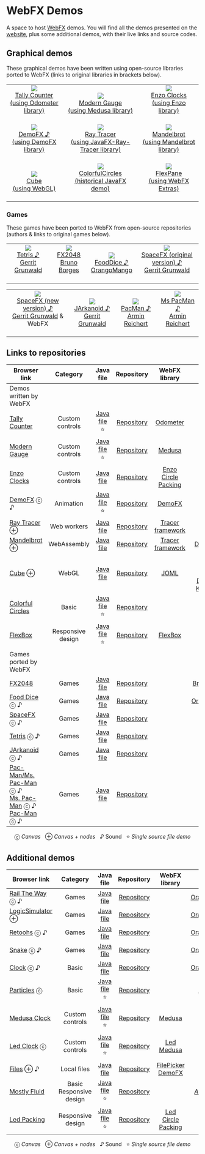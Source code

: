 # WebFX Demos

A space to host [WebFX][webfx-repo] demos. You will find all the demos presented on the [website][webfx-website], plus some additional demos, with their live links and source codes.

## Graphical demos

These graphical demos have been written using open-source libraries ported to WebFX (links to original libraries in brackets below).

<div align="center">
<table>
<tr>

<td align="center" valign="bottom">
    <a href="https://tallycounter.webfx.dev">
        <img src="https://webfx-demos.github.io/webfx-demos-videos/TallyCounter-310x208.webp"/><br/>
        Tally Counter<br/><a href="https://github.com/HanSolo/odometer">(using Odometer library)</a><br/><br/>
    </a>
</td>

<td align="center" valign="bottom">
    <a href="https://moderngauge.webfx.dev">
        <img src="https://webfx-demos.github.io/webfx-demos-videos/ModernGauge-310x208.webp"/><br/>
        Modern Gauge<br/><a href="https://github.com/HanSolo/Medusa">(using Medusa library)<br/><br/></a>
    </a>
</td>

<td align="center" valign="bottom">
    <a href="https://enzoclocks.webfx.dev">
        <img src="https://webfx-demos.github.io/webfx-demos-videos/EnzoClocks-310x208.webp"/><br/>
        Enzo Clocks<br/><a href="https://bitbucket.org/hansolo/enzo/src/master/">(using Enzo library)<br/><br/></a>
    </a>
</td>

</tr>
<tr>

<td align="center" valign="bottom">
    <a href="https://demofx.webfx.dev">
        <img src="https://webfx-demos.github.io/webfx-demos-videos/DemoFX-310x208.webp"/><br/>
        DemoFX ♪<br/><a href="https://github.com/chriswhocodes/DemoFX">(using DemoFX library)</a><br/><br/>
    </a>
</td>

<td align="center" valign="bottom">
    <a href="https://raytracer.webfx.dev">
        <img src="https://webfx-demos.github.io/webfx-demos-videos/RayTracer-310x208.webp"/><br/>
        Ray Tracer<br/><a href="https://github.com/steventrowland/JavaFX-Ray-Tracer">
(using JavaFX-Ray-Tracer library)</a><br/><br/>
    </a>
</td>

<td align="center" valign="bottom">
    <a href="https://mandelbrot.webfx.dev">
        <img src="https://webfx-demos.github.io/webfx-demos-videos/Mandelbrot-310x202.gif"/><br/>
        Mandelbrot<br/><a href="https://math.hws.edu/eck/js/mandelbrot/java/xMandelbrotSource-1-2/">(using Mandelbrot library)</a><br/><br/>
    </a>
</td>

</tr>
<tr>

<td align="center" valign="bottom">
    <a href="https://cube.webfx.dev">
        <img src="https://webfx-demos.github.io/webfx-demos-videos/Cube-310x208.webp"/><br/>
        Cube<br/>(using WebGL)<br/><br/>
    </a>
</td>

<td align="center" valign="bottom">
    <a href="https://colorfulcircles.webfx.dev">
        <img src="https://webfx-demos.github.io/webfx-demos-videos/ColorfulCircles-310x208.webp"/><br/>
        ColorfulCircles<br/>(historical JavaFX demo)<br/><br/>
    </a>
</td>

<td align="center" valign="bottom">
    <a href="https://flexbox.webfx.dev">
        <img src="https://webfx-demos.github.io/webfx-demos-videos/FlexPane-310x208.webp"/><br/>
        FlexPane<br/>(using WebFX Extras)<br/><br/>
    </a>
</td>

</tr>

</table>

</div>

### Games

These games have been ported to WebFX from open-source repositories (authors & links to original games below).

<div align="center">
<table>
<tr>

<td align="center" valign="bottom">
    <a href="https://tetris.webfx.dev">
        <img src="https://webfx-demos.github.io/webfx-demos-videos/Tetris-224x224.webp"/><br/>
        Tetris ♪<br/><a href="https://github.com/HanSolo/tetris">Gerrit Grunwald</a><br/><br/>
    </a>
</td>

<td align="center" valign="bottom">
    <a href="https://fx2048.webfx.dev">
        <img src="https://webfx-demos.github.io/webfx-demos-videos/FX2048-224x224.webp"/><br/>
        FX2048<br/><a href="https://github.com/brunoborges/fx2048">Bruno Borges</a><br/><br/>
    </a>
</td>

<td align="center" valign="bottom">
    <a href="https://fooddice.webfx.dev">
        <img src="https://webfx-demos.github.io/webfx-demos-videos/FoodDice-224x224.webp"/><br/>
        FoodDice ♪<br/><a href="https://github.com/OrangoMango/FoodDice">OrangoMango</a><br/><br/>
    </a>
</td>

<td align="center" valign="bottom">
    <a href="https://spacefx-original.webfx.dev">
        <img src="https://webfx-demos.github.io/webfx-demos-videos/SpaceFX-224x224.webp"/><br/>
        SpaceFX (original version) ♪<br/><a href="https://github.com/HanSolo/SpaceFX">Gerrit Grunwald</a><br/><br/>
    </a>
</td>

</tr>
</table>

<table>
<tr>

<td align="center" valign="bottom">
    <a href="https://spacefx.webfx.dev">
        <img src="https://webfx-demos.github.io/webfx-demos-videos/SpaceFX-new-224x264.webp"/><br/>
        SpaceFX (new version) ♪<br/><a href="https://github.com/webfx-demos/webfx-demo-spacefx">Gerrit Grunwald</a> & WebFX<br/><br/>
    </a>
</td>

<td align="center" valign="bottom">
    <a href="https://jarkanoid.webfx.dev">
        <img src="https://webfx-demos.github.io/webfx-demos-videos/JArkanoid-224x264.webp"/><br/>
        JArkanoid ♪<br/><a href="https://github.com/HanSolo/jArkanoid">Gerrit Grunwald</a><br/><br/>
    </a>
</td>

<td align="center" valign="bottom">
    <a href="https://pacman.webfx.dev">
        <img src="https://webfx-demos.github.io/webfx-demos-videos/PacMan-216x264.webp"/><br/>
        PacMan ♪<br/><a href="https://github.com/armin-reichert/pacman">Armin Reichert</a><br/><br/>
    </a>
</td>

<td align="center" valign="bottom">
    <a href="https://mspacman.webfx.dev">
        <img src="https://webfx-demos.github.io/webfx-demos-videos/MsPacMan-216x264.webp"/><br/>
        Ms PacMan ♪<br/><a href="https://github.com/armin-reichert/pacman">Armin Reichert</a><br/><br/>
    </a>
</td>

</tr>

</table>

</div>

## Links to repositories

<div align="center">

| Browser link                                                                                                                                                          |          Category           |                                                                             Java file                                                                              |                               Repository                               |                                           WebFX library                                            |                                                                                                  Credits                                                                                                   |
|-----------------------------------------------------------------------------------------------------------------------------------------------------------------------|:---------------------------:|:------------------------------------------------------------------------------------------------------------------------------------------------------------------:|:----------------------------------------------------------------------:|:--------------------------------------------------------------------------------------------------:|:----------------------------------------------------------------------------------------------------------------------------------------------------------------------------------------------------------:|
| Demos written by WebFX                                                                                                                                                |                             |                                                                                                                                                                    |                                                                        |                                                                                                    |                                                                                                                                                                                                            |
| [Tally Counter][webfx-tallycounter-demo-link]                                                                                                                         |       Custom controls       |                                                            [Java file][webfx-tallycounter-code-link] ⭐                                                             |               [Repository][webfx-tallycounter-repo-link]               |                    [Odometer](https://github.com/webfx-libs/webfx-lib-odometer)                    |                                                                               [HanSolo](https://github.com/HanSolo/odometer)                                                                               |
| [Modern Gauge][webfx-moderngauge-demo-link]                                                                                                                           |       Custom controls       |                                                             [Java file][webfx-moderngauge-code-link] ⭐                                                             |               [Repository][webfx-moderngauge-repo-link]                |                                     [Medusa][webfx-lib-medusa]                                     |                                                                                [HanSolo](https://github.com/HanSolo/Medusa)                                                                                |
| [Enzo Clocks][webfx-enzoclocks-demo-link]                                                                                                                             |       Custom controls       |                                                              [Java file][webfx-enzoclocks-code-link]                                                               |                [Repository][webfx-enzoclocks-repo-link]                | [Enzo](https://github.com/webfx-libs/webfx-lib-enzo)<br/>[Circle Packing][webfx-lib-circlepacking] |                                                                         [HanSolo](https://bitbucket.org/hansolo/enzo/src/master/)                                                                          |
| [DemoFX][webfx-demofx-demo-link] ⓒ ♪                                                                                                                                  |          Animation          |                                                               [Java file][webfx-demofx-code-link] ⭐                                                                |                  [Repository][webfx-demofx-repo-link]                  |                                     [DemoFX][webfx-lib-demofx]                                     |                                                                                        [Chris Newland][demofx-repo]                                                                                        |
| [Ray Tracer][webfx-raytracer-demo-link] ⊕                                                                                                                             |         Web workers         |                                                               [Java file][webfx-raytracer-code-link]                                                               |                [Repository][webfx-raytracer-repo-link]                 |                           [Tracer framework][webfx-lib-tracerframework]                            |                                                                  [Steven T. Rowland](https://github.com/steventrowland/JavaFX-Ray-Tracer)                                                                  | 
| [Mandelbrot][webfx-mandelbrot-demo-link] ⊕                                                                                                                            |         WebAssembly         |                                                              [Java file][webfx-mandelbrot-code-link]                                                               |                [Repository][webfx-mandelbrot-repo-link]                |                           [Tracer framework][webfx-lib-tracerframework]                            |                                                             [David J. Eck](https://math.hws.edu/eck/js/mandelbrot/java/xMandelbrotSource-1-2/)                                                             |
| [Cube][webfx-cube-demo-link] ⊕                                                                                                                                        |            WebGL            |                                                                 [Java file][webfx-cube-code-link]                                                                  |                   [Repository][webfx-cube-repo-link]                   |                                       [JOML][webfx-lib-joml]                                       | [WebGL tutorial](https://developer.mozilla.org/en-US/docs/Web/API/WebGL_API/Tutorial)<br/>[Pavel Dobryakov](https://codepen.io/PavelDoGreat/pen/zdWzEL)<br/>[Kai Burjack](https://github.com/JOML-CI/JOML) |
| [Colorful Circles](https://colorfulcircles.webfx.dev)                                                                                                                 |            Basic            |                                                           [Java file][webfx-colorfulcircles-code-link] ⭐                                                           |             [Repository][webfx-colorfulcircles-repo-link]              |                                                                                                    |                                                              [Oracle](https://docs.oracle.com/javafx/2/get_started/ColorfulCircles.java.html)                                                              |
| [FlexBox][webfx-flexbox-demo-link]                                                                                                                                    |      Responsive design      |                                                               [Java file][webfx-flexbox-code-link] ⭐                                                               |                 [Repository][webfx-flexbox-repo-link]                  |                                [FlexBox][webfx-extras-flexbox-link]                                |                                                                                                                                                                                                            | |
| Games ported by WebFX                                                                                                                                                 |                             |                                                                                                                                                                    |                                                                        |                                                                                                    |                                                                                                                                                                                                            |
| [FX2048][webfx-fx2048-demo-link]                                                                                                                                      |            Games            |                                                                [Java file][webfx-fx2048-code-link]                                                                 |                  [Repository][webfx-fx2048-repo-link]                  |                                                                                                    |                                                                           [Bruno Borges](https://github.com/brunoborges/fx2048)                                                                            |                                                                           |
| [Food Dice][webfx-fooddice-demo-link] ⓒ ♪                                                                                                                             |            Games            |                                                               [Java file][webfx-fooddice-code-link]                                                                |                 [Repository][webfx-fooddice-repo-link]                 |                                                                                                    |                                                                           [OrangoMango](https://github.com/OrangoMango/FoodDice)                                                                           |
| [SpaceFX][webfx-spacefx-demo-link] ⓒ ♪                                                                                                                                |            Games            |                                                                [Java file][webfx-spacefx-code-link]                                                                |                 [Repository][webfx-spacefx-repo-link]                  |                                                                                                    |                                                                               [HanSolo](https://github.com/HanSolo/SpaceFX)                                                                                |
| [Tetris][webfx-tetris-demo-link] ⓒ ♪                                                                                                                                  |            Games            |                                                                [Java file][webfx-tetris-code-link]                                                                 |                  [Repository][webfx-tetris-repo-link]                  |                                                                                                    |                                                                                [HanSolo](https://github.com/HanSolo/tetris)                                                                                |
| [JArkanoid][webfx-jarkanoid-demo-link] ⓒ ♪                                                                                                                            |            Games            |                                                               [Java file][webfx-jarkanoid-code-link]                                                               |                [Repository][webfx-jarkanoid-repo-link]                 |                                                                                                    |                                                                              [HanSolo](https://github.com/HanSolo/jArkanoid)                                                                               |
| [Pac-Man/Ms. Pac-Man](https://armin-reichert.github.io/webfx-pacman/) ⓒ ♪<br/> [Ms. Pac-Man][webfx-mspacman-demo-link] ⓒ ♪<br/> [Pac-Man][webfx-pacman-demo-link] ⓒ ♪ |            Games            | [Java file](https://github.com/armin-reichert/webfx-pacman/blob/master/webfx-pacman-application/src/main/java/de/amr/games/pacman/ui/fx/app/PacManGames2dApp.java) |      [Repository](https://github.com/armin-reichert/webfx-pacman)      |                                                                                                    |                                                                            [Armin Reichert](https://github.com/armin-reichert)                                                                             |

  ⓒ *Canvas*   ⊕ *Canvas + nodes*   ♪ Sound   ⭐️ *Single source file demo*

</div>

## Additional demos

<div align="center">

| Browser link                                                                                                                                                          |          Category           |                                                                             Java file                                                                              |                               Repository                               |                                           WebFX library                                            |                                                                                                  Credits                                                                                                   |
|-----------------------------------------------------------------------------------------------------------------------------------------------------------------------|:---------------------------:|:------------------------------------------------------------------------------------------------------------------------------------------------------------------:|:----------------------------------------------------------------------:|:--------------------------------------------------------------------------------------------------:|:----------------------------------------------------------------------------------------------------------------------------------------------------------------------------------------------------------:|
| [Rail The Way](https://orangomango.itch.io/railtheway) ⓒ ♪                                                                                                            |            Games            |        [Java file](https://github.com/OrangoMango/RailTheWay/blob/webfx/RailTheWay-application/src/main/java/com/orangomango/railway/MainApplication.java)         |   [Repository](https://github.com/OrangoMango/RailTheWay/tree/webfx)   |                                                                                                    |                                                                               [OrangoMango](https://github.com/OrangoMango)                                                                                |
| [LogicSimulator](https://orangomango.itch.io/logicsimulator) ⊕                                                                                                        |            Games            |    [Java file](https://github.com/OrangoMango/LogicSimulator/blob/webfx/LogicSimulator-application/src/main/java/com/orangomango/logicsim/MainApplication.java)    | [Repository](https://github.com/OrangoMango/LogicSimulator/tree/webfx) |                                                                                                    |                                                                               [OrangoMango](https://github.com/OrangoMango)                                                                                |
| [Retoohs](https://orangomango.itch.io/retoohs) ⓒ ♪                                                                                                                    |            Games            |         [Java file](https://github.com/OrangoMango/Retoohs/blob/webfx/webfx-build-application/src/main/java/com/orangomango/retoohs/MainApplication.java)          |    [Repository](https://github.com/OrangoMango/Retoohs/tree/webfx)     |                                                                                                    |                                                                               [OrangoMango](https://github.com/OrangoMango)                                                                                |
| [Snake](https://orangomango.itch.io/snake) ⓒ ♪                                                                                                                        |            Games            |             [Java file](https://github.com/OrangoMango/Snake/blob/webfx/websnake-application/src/main/java/com/orangomango/snake/MainApplication.java)             |     [Repository](https://github.com/OrangoMango/Snake/tree/webfx)      |                                                                                                    |                                                                               [OrangoMango](https://github.com/OrangoMango)                                                                                |
| [Clock](https://orangomango.github.io/Clock/) ⓒ ♪                                                                                                                     |            Basic            |                   [Java file](https://github.com/OrangoMango/Clock/blob/webfx/Clock-application/src/main/java/com/orangomango/clock/Clock.java)                    |     [Repository](https://github.com/OrangoMango/Clock/tree/webfx)      |                                                                                                    |                                                                               [OrangoMango](https://github.com/OrangoMango)                                                                                |
| [Particles][webfx-particles-demo-link] ⓒ                                                                                                                              |            Basic            |                                                             [Java file️][webfx-particles-code-link] ⭐                                                              |                [Repository][webfx-particles-repo-link]                 |                                                                                                    |                                                                 [Sketch.js](https://soulwire.github.io/sketch.js/examples/particles.html)                                                                  |
| [Medusa Clock][webfx-medusaclock-demo-link]                                                                                                                           |       Custom controls       |                                                             [Java file][webfx-medusaclock-code-link] ⭐                                                             |               [Repository][webfx-medusaclock-repo-link]                |                                     [Medusa][webfx-lib-medusa]                                     |                                                                                [HanSolo](https://github.com/HanSolo/Medusa)                                                                                |                                                   
| [Led Clock][webfx-ledclock-demo-link] ⓒ                                                                                                                               |       Custom controls       |                                                              [Java file][webfx-ledclock-code-link] ⭐                                                               |                 [Repository][webfx-ledclock-repo-link]                 |                    [Led][webfx-extras-led-link]<br/>[Medusa][webfx-lib-medusa]                     |                                           [HanSolo](https://github.com/HanSolo/medusa/blob/master/src/main/java/eu/hansolo/medusa/skins/MorphingClockSkin.java)                                            |
| [Files][webfx-files-demo-link] ⊕ ♪                                                                                                                                    |         Local files         |                                                                 [Java file][webfx-files-code-link]                                                                 |                  [Repository][webfx-files-repo-link]                   |             [FilePicker][webfx-extras-filepicker-link]<br/>[DemoFX][webfx-lib-demofx]              |                                                                                                                                                                                                            | |
| [Mostly Fluid][webfx-mostlyfluid-demo-link]                                                                                                                           | Basic<br/>Responsive design |                                                             [Java file][webfx-mostlyfluid-code-link] ⭐                                                             |               [Repository][webfx-mostlyfluid-repo-link]                |                                                                                                    |                                            [*Anonymous*](http://underpop.online.fr/w/web-fundamentals/fundamentals/design-and-ux/responsive/mostly-fluid.html)                                             |
| [Led Packing][webfx-ledpacking-demo-link]                                                                                                                             |      Responsive design      |                                                             [Java file][webfx-ledpacking-code-link] ⭐                                                              |                [Repository][webfx-ledpacking-repo-link]                |             [Led][webfx-extras-led-link]<br/>[Circle Packing][webfx-lib-circlepacking]             |                                                                                                                                                                                                            |

ⓒ *Canvas*   ⊕ *Canvas + nodes*   ♪ Sound   ⭐️ *Single source file demo*

</div>

[webfx-repo]: https://github.com/webfx-project/webfx
[webfx-website]: https://webfx.dev
[webfx-contact]: mailto:info@webfx.dev
[webfx-colorfulcircles-demo-link]: https://colorfulcircles.webfx.dev
[webfx-colorfulcircles-repo-link]: https://github.com/webfx-demos/webfx-demo-colorfulcircles
[webfx-colorfulcircles-code-link]: https://github.com/webfx-demos/webfx-demo-colorfulcircles/blob/main/webfx-demo-colorfulcircles-application/src/main/java/dev/webfx/demo/colorfulcircles/ColorfulCircles.java
[webfx-particles-demo-link]: https://particles.webfx.dev
[webfx-particles-repo-link]: https://github.com/webfx-demos/webfx-demo-particles
[webfx-particles-code-link]: https://github.com/webfx-demos/webfx-demo-particles/blob/main/webfx-demo-particles-application/src/main/java/dev/webfx/demo/particles/ParticlesApplication.java
[webfx-tallycounter-demo-link]: https://tallycounter.webfx.dev
[webfx-tallycounter-repo-link]: https://github.com/webfx-demos/webfx-demo-tallycounter
[webfx-tallycounter-code-link]: https://github.com/webfx-demos/webfx-demo-tallycounter/blob/main/webfx-demo-tallycounter-application/src/main/java/dev/webfx/demo/tallycounter/TallyCounterApplication.java
[webfx-moderngauge-demo-link]: https://moderngauge.webfx.dev
[webfx-moderngauge-repo-link]: https://github.com/webfx-demos/webfx-demo-moderngauge
[webfx-moderngauge-code-link]: https://github.com/webfx-demos/webfx-demo-moderngauge/blob/main/webfx-demo-moderngauge-application/src/main/java/dev/webfx/demo/moderngauge/ModernGaugeApplication.java
[webfx-enzoclocks-demo-link]: https://enzoclocks.webfx.dev
[webfx-enzoclocks-code-link]: https://github.com/webfx-demos/webfx-demo-enzoclocks/blob/main/webfx-demo-enzoclocks-application/src/main/java/dev/webfx/demo/enzoclocks/EnzoClocksApplication.java
[webfx-enzoclocks-repo-link]: https://github.com/webfx-demos/webfx-demo-enzoclocks
[webfx-fx2048-demo-link]: https://fx2048.webfx.dev
[webfx-fx2048-repo-link]: https://github.com/webfx-demos/webfx-demo-fx2048/tree/webfx
[webfx-fx2048-code-link]: https://github.com/webfx-demos/webfx-demo-fx2048/blob/webfx/webfx-demo-fx2048-application/src/main/java/io/fxgame/game2048/Game2048.java
[webfx-fx2048-release-link]: https://github.com/webfx-demos/webfx-demo-fx2048/releases
[webfx-spacefx-demo-link]: https://spacefx.webfx.dev
[webfx-spacefx-code-link]: https://github.com/webfx-demos/webfx-demo-spacefx/blob/main/webfx-demo-spacefx-application/src/main/java/eu/hansolo/spacefx/SpaceFX.java
[webfx-spacefx-repo-link]: https://github.com/webfx-demos/webfx-demo-spacefx
[webfx-tetris-demo-link]: https://tetris.webfx.dev
[webfx-tetris-code-link]: https://github.com/webfx-demos/webfx-demo-tetris/blob/webfx/webfx-demo-tetris-application/src/main/java/eu/hansolo/fx/tetris/Main.java
[webfx-tetris-repo-link]: https://github.com/webfx-demos/webfx-demo-tetris/tree/webfx
[webfx-jarkanoid-demo-link]: https://jarkanoid.webfx.dev
[webfx-jarkanoid-code-link]: https://github.com/webfx-demos/webfx-demo-jarkanoid/blob/webfx/webfx-demo-jarkanoid-application/src/main/java/eu/hansolo/fx/jarkanoid/Main.java
[webfx-jarkanoid-repo-link]: https://github.com/webfx-demos/webfx-demo-jarkanoid/tree/webfx
[webfx-pacman-demo-link]: https://pacman.webfx.dev
[webfx-pacman-code-link]: https://github.com/webfx-demos/webfx-demo-pacman/blob/webfx/pacman-ui-fx/src/main/java/de/amr/games/pacman/ui/fx/app/GameApp.java
[webfx-pacman-repo-link]: https://github.com/webfx-demos/webfx-demo-pacman/tree/webfx
[webfx-mspacman-demo-link]: https://mspacman.webfx.dev
[webfx-fooddice-demo-link]: https://fooddice.webfx.dev
[webfx-fooddice-code-link]: https://github.com/webfx-demos/webfx-demo-fooddice/blob/webfx/webfx-demo-fooddice-application/src/main/java/com/orangomango/food/MainApplication.java
[webfx-fooddice-repo-link]: https://github.com/webfx-demos/webfx-demo-fooddice/tree/webfx
[webfx-demofx-demo-link]: https://demofx.webfx.dev
[webfx-demofx-repo-link]: https://github.com/webfx-demos/webfx-demo-demofx
[webfx-demofx-code-link]: https://github.com/webfx-demos/webfx-demo-demofx/blob/main/webfx-demo-demofx-application/src/main/java/dev/webfx/demo/demofx/DemoFXApplication.java
[webfx-raytracer-demo-link]: https://raytracer.webfx.dev
[webfx-raytracer-code-link]: https://github.com/webfx-demos/webfx-demo-raytracer/blob/main/webfx-demo-raytracer-application/src/main/java/dev/webfx/demo/raytracer/RayTracerApplication.java
[webfx-raytracer-repo-link]: https://github.com/webfx-demos/webfx-demo-raytracer
[webfx-mandelbrot-demo-link]: https://mandelbrot.webfx.dev
[webfx-mandelbrot-code-link]: https://github.com/webfx-demos/webfx-demo-mandelbrot/blob/main/webfx-demo-mandelbrot-application/src/main/java/dev/webfx/demo/mandelbrot/MandelbrotApplication.java
[webfx-mandelbrot-repo-link]: https://github.com/webfx-demos/webfx-demo-mandelbrot
[webfx-cube-demo-link]: https://cube.webfx.dev
[webfx-cube-code-link]: https://github.com/webfx-demos/webfx-demo-cube/blob/main/webfx-demo-cube-application/src/main/java/dev/webfx/demo/cube/CubeApplication.java
[webfx-cube-repo-link]: https://github.com/webfx-demos/webfx-demo-cube
[webfx-medusaclock-demo-link]: https://medusaclock.webfx.dev
[webfx-medusaclock-repo-link]: https://github.com/webfx-demos/webfx-demo-medusaclock
[webfx-medusaclock-code-link]: https://github.com/webfx-demos/webfx-demo-medusaclock/blob/main/webfx-demo-medusaclock-application/src/main/java/dev/webfx/demo/medusaclock/MedusaClockApplication.java
[webfx-boundgauge-demo-link]: https://boundgauge.webfx.dev
[webfx-boundgauge-repo-link]: https://github.com/webfx-demos/webfx-demo-boundgauge
[webfx-boundgauge-code-link]: https://github.com/webfx-demos/webfx-demo-boundgauge/blob/main/webfx-demo-boundgauge-application/src/main/java/dev/webfx/demo/boundgauge/BoundGaugeApplication.java
[webfx-mostlyfluid-demo-link]: https://mostlyfluid.webfx.dev
[webfx-mostlyfluid-repo-link]: https://github.com/webfx-demos/webfx-demo-mostlyfluid
[webfx-mostlyfluid-code-link]: https://github.com/webfx-demos/webfx-demo-mostlyfluid/blob/main/webfx-demo-mostlyfluid-application/src/main/java/dev/webfx/demo/mostlyfluid/MostlyFluidApplication.java
[webfx-files-code-link]: https://github.com/webfx-demos/webfx-demo-files/blob/main/webfx-demo-files-application/src/main/java/dev/webfx/demo/files/FilesApplication.java
[webfx-files-demo-link]: https://files.webfx.dev
[webfx-files-repo-link]: https://github.com/webfx-demos/webfx-demo-files
[webfx-extras-filepicker-link]: https://github.com/webfx-project/webfx-extras
[webfx-flexbox-code-link]: https://github.com/webfx-demos/webfx-demo-flexbox/blob/main/webfx-demo-flexbox-application/src/main/java/dev/webfx/demo/flexbox/FlexBoxApplication.java
[webfx-flexbox-demo-link]: https://flexbox.webfx.dev
[webfx-flexbox-repo-link]: https://github.com/webfx-demos/webfx-demo-flexbox
[webfx-extras-flexbox-link]: https://github.com/webfx-project/webfx-extras
[webfx-ledclock-demo-link]: https://ledclock.webfx.dev
[webfx-ledclock-repo-link]: https://github.com/webfx-demos/webfx-demo-ledclock
[webfx-ledclock-code-link]: https://github.com/webfx-demos/webfx-demo-ledclock/blob/main/webfx-demo-ledclock-application/src/main/java/dev/webfx/demo/ledclock/LedClockApplication.java
[webfx-ledpacking-demo-link]: https://ledpacking.webfx.dev
[webfx-ledpacking-repo-link]: https://github.com/webfx-demos/webfx-demo-ledpacking
[webfx-ledpacking-code-link]: https://github.com/webfx-demos/webfx-demo-ledpacking/blob/main/webfx-demo-ledpacking-application/src/main/java/dev/webfx/demo/ledpacking/LedPackingApplication.java
[webfx-extras-led-link]: https://github.com/webfx-project/webfx-extras
[webfx-lib-medusa]: https://github.com/webfx-libs/webfx-lib-medusa
[webfx-lib-circlepacking]: https://github.com/webfx-libs/webfx-lib-circlepacking
[webfx-lib-demofx]: https://github.com/webfx-libs/webfx-lib-demofx
[webfx-lib-tracerframework]: https://github.com/webfx-libs/webfx-lib-tracerframework
[webfx-lib-joml]: https://github.com/webfx-libs/webfx-lib-joml
[demofx-repo]: https://github.com/chriswhocodes/DemoFX